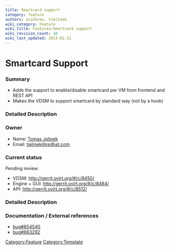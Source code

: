 ```yaml
---
title: Smartcard support
category: feature
authors: acathrow, tjelinek
wiki_category: Feature
wiki_title: Features/Smartcard support
wiki_revision_count: 10
wiki_last_updated: 2013-01-21
---
```


# Smartcard Support

### Summary

*   Adds the support to enable/disable smartcard per VM from frontend and REST API
*   Makes the VDSM to support smartcard by standard way (not by a hook)

### Detailed Description

### Owner

*   Name: [Tomas Jelinek](User:TJelinek)
*   Email: <tjelinek@redhat.com>

### Current status

Pending review:

*   VDSM: <http://gerrit.ovirt.org/#/c/8450/>
*   Engine + GUI: <http://gerrit.ovirt.org/#/c/8484/>
*   API: <http://gerrit.ovirt.org/#/c/8512/>

### Detailed Description

### Documentation / External references

*   [bug#854540](https://bugzilla.redhat.com/show_bug.cgi?id=854540)
*   [bug#863292](https://bugzilla.redhat.com/show_bug.cgi?id=863292)

<Category:Feature> <Category:Template>
